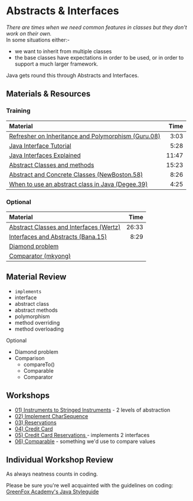 # Abstracts & Interfaces
*There are times when we need common features in classes but they don't work on their own.* <br />
In some situations either:-
- we want to inherit from multiple classes
- the base classes have expectations in order to be used, or in order to support a much larger framework.  

Java gets round this through Abstracts and Interfaces.

## Materials & Resources

### Training
| Material | Time |
|:-------- |-----:|
|[Refresher on Inheritance and Polymorphism (Guru.08)](https://www.youtube.com/watch?v=gWpg3yMiL0M)|3:03|
|[Java Interface Tutorial](https://www.youtube.com/watch?v=NnZQ-C0x4hs)|5:28|
|[Java Interfaces Explained](https://www.youtube.com/watch?v=KAKtFcvSKp0)|11:47|
|[Abstract Classes and methods](https://www.youtube.com/watch?v=uOd1RrmNZYk)|15:23|
|[Abstract and Concrete Classes (NewBoston.58)](https://www.youtube.com/watch?v=TyPNvt6Zg8c)|8:26|
|[When to use an abstract class in Java (Degee.39)](https://www.youtube.com/watch?v=hZ1EU-F-0nU)|4:25|


### Optional
| Material | Time |
|:-------- |-----:|
|[Abstract Classes and Interfaces (Wertz)](https://www.youtube.com/watch?v=AU07jJc_qMQ)|26:33|
|[Interfaces and Abstracts (Bana.15)](https://www.youtube.com/watch?v=1PPDoAKbaNA)|8:29|
|[Diamond problem](diamond_problem.png)||
|[Comparator (mkyong)](https://www.mkyong.com/java/java-object-sorting-example-comparable-and-comparator/)|||

## Material Review
- `implements`
- interface
- abstract class
- abstract methods
- polymorphism
- method overriding
- method overloading

Optional
- Diamond problem
- Comparison
  - compareTo()
  - Comparable<T>
  - Comparator<Model>

## Workshops
- [01) Instruments to Stringed Instruments](instruments/Instruments.md) - 2 levels of abstraction
- [02) Implement CharSequence](charsequence/CharSequence.md)
- [03) Reservations](reservations/Reservations.md)
- [04) Credit Card ](creditcard/Creditcard.md)
- [05) Credit Card Reservations ](credicardreservations/CreditCardReservation.md) - implements 2 interfaces
- [06) Comparable](comparator/Comparator.md) - something we'd use to compare values



## Individual Workshop Review
As always neatness counts in coding.

Please be sure you're well acquainted with the guidelines on coding: [GreenFox Academy's Java Styleguide](../../styleguide/java.md)
